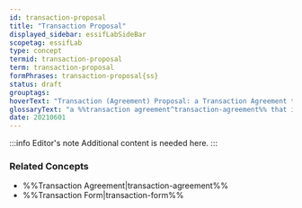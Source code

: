 ```yaml
---
id: transaction-proposal
title: "Transaction Proposal"
displayed_sidebar: essifLabSideBar
scopetag: essifLab
type: concept
termid: transaction-proposal
term: transaction-proposal
formPhrases: transaction-proposal{ss}
status: draft
grouptags:
hoverText: "Transaction (Agreement) Proposal: a Transaction Agreement that is 'in-the-making' (ranging from an empty document to a document that would be a Transaction Agreement if it were signed by all Participants)."
glossaryText: "a %%transaction agreement^transaction-agreement%% that is 'in-the-making' (ranging from an empty document to a document that would be a %%transaction agreement^transaction-agreement%% if it were signed by all %%participants^participant%%)."
date: 20210601
---
```


:::info Editor's note
Additional content is needed here.
:::

### Related Concepts
- %%Transaction Agreement|transaction-agreement%%
- %%Transaction Form|transaction-form%%
